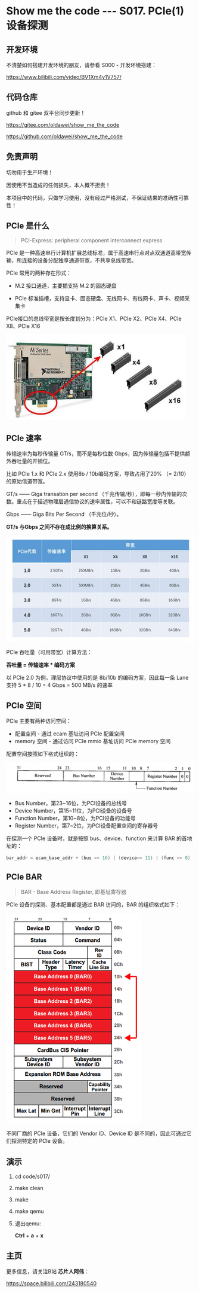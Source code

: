 # Show me the code --- S017. PCIe(1)设备探测

## 开发环境

不清楚如何搭建开发环境的朋友，请参看 S000 - 开发环境搭建：

https://www.bilibili.com/video/BV1Xm4y1V757/



## 代码仓库

github 和 gitee 双平台同步更新！

https://gitee.com/oldawei/show_me_the_code

https://github.com/oldawei/show_me_the_code



## 免责声明

切勿用于生产环境！

因使用不当造成的任何损失，本人概不担责！

本项目中的代码，只做学习使用，没有经过严格测试，不保证结果的准确性可靠性！



## PCIe 是什么

> PCI-Express: peripheral component interconnect express

PCIe 是一种高速串行计算机扩展总线标准，属于高速串行点对点双通道高带宽传输，所连接的设备分配独享通道带宽，不共享总线带宽。

PCIe 常用的两种存在形式：

- M.2 接口通道，主要插支持 M.2 的固态硬盘

- PCIe 标准插槽，支持显卡、固态硬盘、无线网卡、有线网卡、声卡、视频采集卡

  

PCIe接口的总线带宽是按长度划分为：PCIe X1、PCIe X2、PCIe X4、PCIe X8、PCIe X16

<img src="docs\11.jpg" alt="11" style="zoom:80%;" />



## PCIe 速率

传输速率为每秒传输量 GT/s，而不是每秒位数 Gbps，因为传输量包括不提供额外吞吐量的开销位。

 比如 PCIe 1.x 和 PCIe 2.x 使用8b / 10b编码方案，导致占用了20% （= 2/10）的原始信道带宽。

GT/s —— Giga transation per second （千兆传输/秒），即每一秒内传输的次数。重点在于描述物理层通信协议的速率属性，可以不和链路宽度等关联。

Gbps —— Giga Bits Per Second （千兆位/秒）。

**GT/s 与Gbps 之间不存在成比例的换算关系。**

![](docs\12.png)

PCIe 吞吐量（可用带宽）计算方法：

**吞吐量 = 传输速率 *  编码方案**

以 PCIe 2.0 为例，理层协议中使用的是 8b/10b 的编码方案，因此每一条 Lane 支持 5 * 8 / 10 = 4 Gbps = 500 MB/s 的速率



## PCIe 空间

PCIe 主要有两种访问空间：

- 配置空间 - 通过 ecam 基址访问 PCIe 配置空间
- memory 空间 - 通过访问 PCIe mmio 基址访问 PCIe memory 空间



配置空间按照如下格式组织的：

![13](docs\13.png)

- Bus Number，第23~16位，为PCI设备的总线号
- Device Number，第15~11位，为PCI设备的设备号
- Function Number，第10~8位，为PCI设备的功能号
- Register Number，第7~2位，为PCI设备配置空间的寄存器号

在探测一个 PCIe 设备时，就是按照 bus、device、function 来计算 BAR 的首地址的：

```c
bar_addr = ecam_base_addr + (bus << 16) | (device<< 11) | (func << 8)
```



## PCIe BAR

> BAR - Base Address Register, 即基址寄存器

PCIe 设备的探测、基本配置都是通过 BAR 访问的，BAR 的组织格式如下：

![14](docs\14.png)

不同厂商的 PCIe 设备，它们的 Vendor ID、Device ID 是不同的，因此可通过它们探测特定的 PCIe 设备。





## 演示

1. cd code/s017/

2. make clean

3. make

4. make qemu

5. 退出qemu: 

   **Ctrl** + **a** + **x**



## 主页

更多信息，请关注B站 **芯片人阿伟**：

https://space.bilibili.com/243180540



